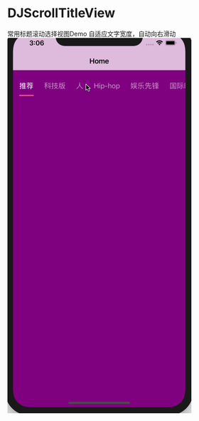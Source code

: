 # DJScrollTitleView
常用标题滚动选择视图Demo
自适应文字宽度，自动向右滑动
![image](https://github.com/hahaaaaa/DJScrollTitleView/blob/master/scrollTitle.gif)
